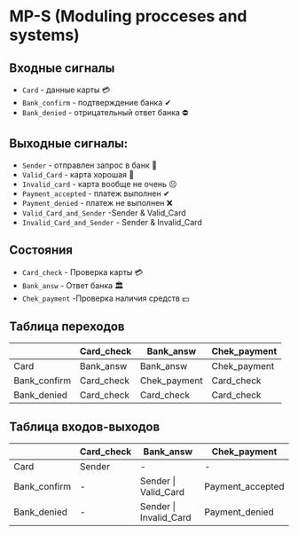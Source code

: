 # MP-S (Moduling procceses and systems)
## Входные сигналы
* `Card` - данные карты 💳
* `Bank_confirm` - подтверждение банка ✔
* `Bank_denied` - отрицательный ответ банка ⛔️
## Выходные сигналы:
* `Sender` - отправлен запрос в банк 🔁
* `Valid_Card` - карта хорошая 🙂
* `Invalid_card` - карта вообще не очень ☹️
* `Payment_accepted` - платеж выполнен ✔
* `Payment_denied` - платеж не выполнен ❌
* `Valid_Card_and_Sender` -Sender & Valid_Card
* `Invalid_Card_and_Sender` - Sender & Invalid_Card
## Состояния
* `Card_check` - Проверка карты  💳
* `Bank_answ` - Ответ банка 🏛️
* `Chek_payment` -Проверка наличия средств 💵
## Таблица переходов

|              | Card_check | Bank_answ    | Chek_payment |
| ------------ | ---------- | ------------ | ------------ |
| Card         | Bank_answ  | Bank_answ    | Chek_payment |
| Bank_confirm | Card_check | Chek_payment | Card_check   |
| Bank_denied  | Card_check | Card_check   | Card_check   |
## Таблица входов-выходов

|              | Card_check | Bank_answ              | Chek_payment     |
| ------------ | ---------- | ---------------------- | ---------------- |
| Card         | Sender     | -                      | -                |
| Bank_confirm | -          | Sender \| Valid_Card   | Payment_accepted |
| Bank_denied  | -          | Sender \| Invalid_Card | Payment_denied   |

